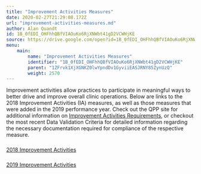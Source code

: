 ```yaml
---
title: "Improvement Activities Measures"
date: 2020-02-27T21:29:08.172Z
url: "improvement-activities-measures.md"
author: Alan Quandt
id: 1B_0fEDI_OHFhhQBfVIAOuKo6RjXNWbt41gD2VCWHjKE
source: https://drive.google.com/open?id=1B_0fEDI_OHFhhQBfVIAOuKo6RjXNWbt41gD2VCWHjKE
menu:
    main:
        name: "Improvement Activities Measures"
        identifier: "1B_0fEDI_OHFhhQBfVIAOuKo6RjXNWbt41gD2VCWHjKE"
        parent: "1ZFrvk1XjXGNKZ0lwYpndDv1GyviiEASJRNY85ZynUzQ"
        weight: 2570
---
```









Improvement activities allow practices to participate in meaningful ways to better drive and improve overall clinic operations. Below are links to the 2018 Improvement Activities (IA) measures, as well as those measures that were added in the 2019 performance year. Check out the QPP site for additional information on [Improvement Activities Requirements](https://qpp.cms.gov/mips/improvement-activities), or checkout the most recent Data Validation Criteria for detailed information regarding the necessary documentation required for compliance of the respective measure.







### 

[2018 Improvement Activities](2018-improvement-activities.md)







### 

[2019 Improvement Activities](2019-improvement-activities.md)



